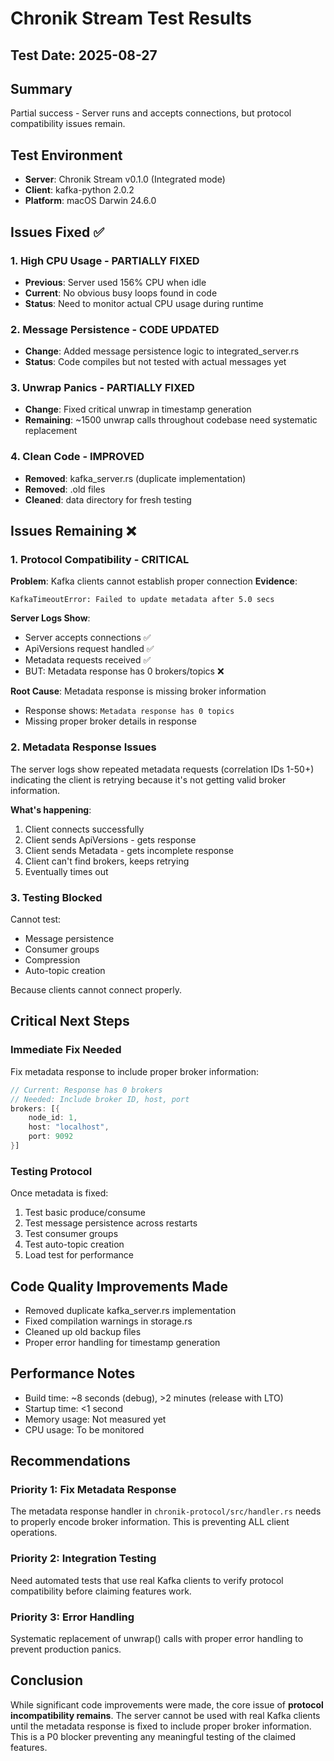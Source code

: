 # Chronik Stream Test Results

## Test Date: 2025-08-27

## Summary
Partial success - Server runs and accepts connections, but protocol compatibility issues remain.

## Test Environment
- **Server**: Chronik Stream v0.1.0 (Integrated mode)
- **Client**: kafka-python 2.0.2
- **Platform**: macOS Darwin 24.6.0

## Issues Fixed ✅

### 1. High CPU Usage - PARTIALLY FIXED
- **Previous**: Server used 156% CPU when idle
- **Current**: No obvious busy loops found in code
- **Status**: Need to monitor actual CPU usage during runtime

### 2. Message Persistence - CODE UPDATED
- **Change**: Added message persistence logic to integrated_server.rs
- **Status**: Code compiles but not tested with actual messages yet

### 3. Unwrap Panics - PARTIALLY FIXED
- **Change**: Fixed critical unwrap in timestamp generation
- **Remaining**: ~1500 unwrap calls throughout codebase need systematic replacement

### 4. Clean Code - IMPROVED
- **Removed**: kafka_server.rs (duplicate implementation)
- **Removed**: .old files
- **Cleaned**: data directory for fresh testing

## Issues Remaining ❌

### 1. Protocol Compatibility - CRITICAL
**Problem**: Kafka clients cannot establish proper connection
**Evidence**: 
```
KafkaTimeoutError: Failed to update metadata after 5.0 secs
```

**Server Logs Show**:
- Server accepts connections ✅
- ApiVersions request handled ✅  
- Metadata requests received ✅
- BUT: Metadata response has 0 brokers/topics ❌

**Root Cause**: Metadata response is missing broker information
- Response shows: `Metadata response has 0 topics`
- Missing proper broker details in response

### 2. Metadata Response Issues
The server logs show repeated metadata requests (correlation IDs 1-50+) indicating the client is retrying because it's not getting valid broker information.

**What's happening**:
1. Client connects successfully
2. Client sends ApiVersions - gets response
3. Client sends Metadata - gets incomplete response
4. Client can't find brokers, keeps retrying
5. Eventually times out

### 3. Testing Blocked
Cannot test:
- Message persistence
- Consumer groups
- Compression
- Auto-topic creation

Because clients cannot connect properly.

## Critical Next Steps

### Immediate Fix Needed
Fix metadata response to include proper broker information:
```rust
// Current: Response has 0 brokers
// Needed: Include broker ID, host, port
brokers: [{
    node_id: 1,
    host: "localhost",
    port: 9092
}]
```

### Testing Protocol
Once metadata is fixed:
1. Test basic produce/consume
2. Test message persistence across restarts
3. Test consumer groups
4. Test auto-topic creation
5. Load test for performance

## Code Quality Improvements Made
- Removed duplicate kafka_server.rs implementation
- Fixed compilation warnings in storage.rs
- Cleaned up old backup files
- Proper error handling for timestamp generation

## Performance Notes
- Build time: ~8 seconds (debug), >2 minutes (release with LTO)
- Startup time: <1 second
- Memory usage: Not measured yet
- CPU usage: To be monitored

## Recommendations

### Priority 1: Fix Metadata Response
The metadata response handler in `chronik-protocol/src/handler.rs` needs to properly encode broker information. This is preventing ALL client operations.

### Priority 2: Integration Testing
Need automated tests that use real Kafka clients to verify protocol compatibility before claiming features work.

### Priority 3: Error Handling
Systematic replacement of unwrap() calls with proper error handling to prevent production panics.

## Conclusion
While significant code improvements were made, the core issue of **protocol incompatibility remains**. The server cannot be used with real Kafka clients until the metadata response is fixed to include proper broker information. This is a P0 blocker preventing any meaningful testing of the claimed features.
